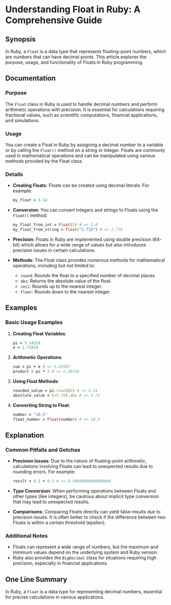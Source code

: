 <!--
Meta Description: # Understanding Float in Ruby: A Comprehensive Guide ## Synopsis In Ruby, a `Float` is a data type that represents floating-point numbers, which are n...
Meta Keywords: float, ruby, floats, can, precision
-->

# Understanding Float in Ruby: A Comprehensive Guide

## Synopsis
In Ruby, a `Float` is a data type that represents floating-point numbers, which are numbers that can have decimal points. This article explores the purpose, usage, and functionality of Floats in Ruby programming.

## Documentation
### Purpose
The `Float` class in Ruby is used to handle decimal numbers and perform arithmetic operations with precision. It is essential for calculations requiring fractional values, such as scientific computations, financial applications, and simulations.

### Usage
You can create a Float in Ruby by assigning a decimal number to a variable or by calling the `Float()` method on a string or integer. Floats are commonly used in mathematical operations and can be manipulated using various methods provided by the Float class.

### Details
- **Creating Floats**: Floats can be created using decimal literals. For example:
  ```ruby
  my_float = 3.14
  ```
  
- **Conversion**: You can convert integers and strings to Floats using the `Float()` method:
  ```ruby
  my_float_from_int = Float(5) # => 5.0
  my_float_from_string = Float("2.718") # => 2.718
  ```

- **Precision**: Floats in Ruby are implemented using double precision (64-bit) which allows for a wide range of values but also introduces precision issues in certain calculations.

- **Methods**: The Float class provides numerous methods for mathematical operations, including but not limited to:
  - `round`: Rounds the float to a specified number of decimal places.
  - `abs`: Returns the absolute value of the float.
  - `ceil`: Rounds up to the nearest integer.
  - `floor`: Rounds down to the nearest integer.

## Examples
### Basic Usage Examples
1. **Creating Float Variables**:
   ```ruby
   pi = 3.14159
   e = 2.71828
   ```

2. **Arithmetic Operations**:
   ```ruby
   sum = pi + e # => 5.85987
   product = pi * 2 # => 6.28318
   ```

3. **Using Float Methods**:
   ```ruby
   rounded_value = pi.round(2) # => 3.14
   absolute_value = (-5.75).abs # => 5.75
   ```

4. **Converting String to Float**:
   ```ruby
   number = "10.5"
   float_number = Float(number) # => 10.5
   ```

## Explanation
### Common Pitfalls and Gotchas
- **Precision Issues**: Due to the nature of floating-point arithmetic, calculations involving Floats can lead to unexpected results due to rounding errors. For example:
  ```ruby
  result = 0.1 + 0.2 # => 0.30000000000000004
  ```

- **Type Conversion**: When performing operations between Floats and other types (like integers), be cautious about implicit type conversion that may lead to unexpected results.

- **Comparisons**: Comparing Floats directly can yield false results due to precision issues. It is often better to check if the difference between two Floats is within a certain threshold (epsilon).

### Additional Notes
- Floats can represent a wide range of numbers, but the maximum and minimum values depend on the underlying system and Ruby version.
- Ruby also provides the `BigDecimal` class for situations requiring high precision, especially in financial applications.

## One Line Summary
In Ruby, a `Float` is a data type for representing decimal numbers, essential for precise calculations in various applications.